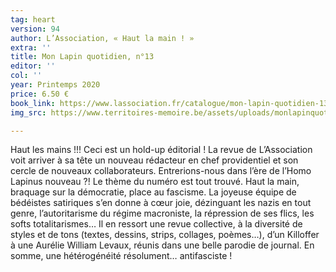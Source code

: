 ```yaml
---
tag: heart
version: 94
author: L’Association, « Haut la main ! »
extra: ''
title: Mon Lapin quotidien, n°13
editor: ''
col: ''
year: Printemps 2020
price: 6.50 €
book_link: https://www.lassociation.fr/catalogue/mon-lapin-quotidien-13/
img_src: https://www.territoires-memoire.be/assets/uploads/monlapinquotidien.jpg

---
```

Haut les mains !!! Ceci est un hold-up éditorial ! La revue de L’Association voit arriver à sa tête un nouveau rédacteur en chef providentiel et son cercle de nouveaux collaborateurs. Entrerions-nous dans l’ère de l’Homo Lapinus nouveau ?! Le thème du numéro est tout trouvé. Haut la main, braquage sur la démocratie, place au fascisme. La joyeuse équipe de bédéistes satiriques s’en donne à cœur joie, dézinguant les nazis en tout genre, l’autoritarisme du régime macroniste, la répression de ses flics, les softs totalitarismes… Il en ressort une revue collective, à la diversité de styles et de tons (textes, dessins, strips, collages, poèmes…), d’un Killoffer à une Aurélie William Levaux, réunis dans une belle parodie de journal. En somme, une hétérogénéité résolument… antifasciste !